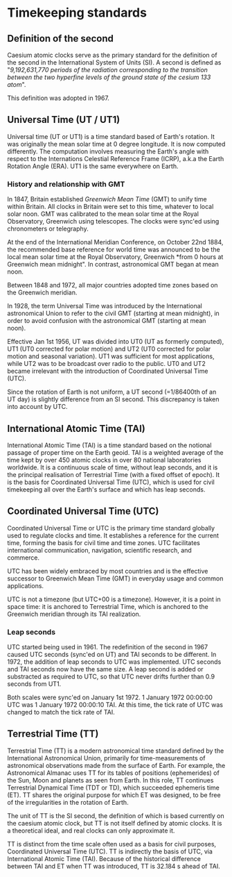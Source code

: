 # Timekeeping standards

## Definition of the second

Caesium atomic clocks serve as the primary standard for the definition of the second in the International System of Units (SI).
A second is defined as "*9,192,631,770 periods of the radiation corresponding to the transition between the two hyperfine levels of the ground state of the cesium 133 atom*".

This definition was adopted in 1967.

## Universal Time (UT / UT1)

Universal time (UT or UT1) is a time standard based of Earth's rotation. It was originally the mean solar time at 0 degree longitude. It is now computed differently.
The computation involves measuring the Earth's angle with respect to the Internations Celestial Reference Frame (ICRP), a.k.a the Earth Rotation Angle (ERA).
UT1 is the same everywhere on Earth.

### History and relationship with GMT

In 1847, Britain established *Greenwich Mean Time* (GMT) to unify time within Britain. All clocks in Britain were set to this time, whatever to local solar noon.
GMT was calibrated to the mean solar time at the Royal Observatory, Greenwich using telescopes. The clocks were sync'ed using chronometers or telegraphy.

At the end of the International Meridian Conference, on October 22nd 1884, the recommended base reference for world time was announced to be the local mean solar time at the Royal Observatory, Greenwich *from 0 hours at Greenwich mean midnight".
In contrast, astronomical GMT began at mean noon.

Between 1848 and 1972, all major countries adopted time zones based on the Greenwich meridian.

In 1928, the term Universal Time was introduced by the International astronomical Union to refer to the civil GMT (starting at mean midnight), in order to avoid confusion with the astronomical GMT (starting at mean noon).

Effective Jan 1st 1956, UT was divided into UT0 (UT as formerly computed), UT1 (UT0 corrected for polar motion) and UT2 (UT0 corrected for polar motion and seasonal variation).
UT1 was sufficient for most applications, while UT2 was to be broadcast over radio to the public.
UT0 and UT2 became irrelevant with the introduction of Coordinated Universal Time (UTC).

Since the rotation of Earth is not uniform, a UT second (=1/86400th of an UT day) is slightly difference from an SI second. This discrepancy is taken into account by UTC.

## International Atomic Time (TAI)

International Atomic Time (TAI) is a time standard based on the notional passage of proper time on the Earth geoid.
TAI is a weighted average of the time kept by over 450 atomic clocks in over 80 national laboratories worldwide.
It is a continuous scale of time, without leap seconds, and it is the principal realisation of Terrestrial Time (with a fixed offset of epoch).
It is the basis for Coordinated Universal Time (UTC), which is used for civil timekeeping all over the Earth's surface and which has leap seconds.

## Coordinated Universal Time (UTC)

Coordinated Universal Time or UTC is the primary time standard globally used to regulate clocks and time.
It establishes a reference for the current time, forming the basis for civil time and time zones. UTC facilitates international communication, navigation, scientific research, and commerce.

UTC has been widely embraced by most countries and is the effective successor to Greenwich Mean Time (GMT) in everyday usage and common applications.

UTC is not a timezone (but UTC+00 is a timezone). However, it is a point in space time: it is anchored to Terrestrial Time, which is anchored to the Greenwich meridian through its TAI realization.

### Leap seconds

UTC started being used in 1961. The redefinition of the second in 1967 caused UTC seconds (sync'ed on UT) and TAI seconds to be different. In 1972, the addition of leap seconds to UTC was implemented.
UTC seconds and TAI seconds now have the same size. A leap second is added or substracted as required to UTC, so that UTC never drifts further than 0.9 seconds from UT1.

Both scales were sync'ed on January 1st 1972. 1 January 1972 00:00:00 UTC was 1 January 1972 00:00:10 TAI. At this time, the tick rate of UTC was changed to match the tick rate of TAI.

## Terrestrial Time (TT)

Terrestrial Time (TT) is a modern astronomical time standard defined by the International Astronomical Union, primarily for time-measurements of astronomical observations made from the surface of Earth.
 For example, the Astronomical Almanac uses TT for its tables of positions (ephemerides) of the Sun, Moon and planets as seen from Earth. In this role, TT continues Terrestrial Dynamical Time (TDT or TD), which succeeded ephemeris time (ET). TT shares the original purpose for which ET was designed, to be free of the irregularities in the rotation of Earth.

The unit of TT is the SI second, the definition of which is based currently on the caesium atomic clock, but TT is not itself defined by atomic clocks. It is a theoretical ideal, and real clocks can only approximate it.

TT is distinct from the time scale often used as a basis for civil purposes, Coordinated Universal Time (UTC). TT is indirectly the basis of UTC, via International Atomic Time (TAI). Because of the historical difference between TAI and ET when TT was introduced, TT is 32.184 s ahead of TAI.
